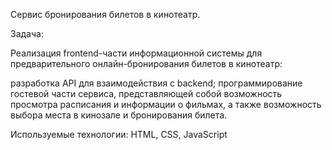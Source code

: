 Сервис бронирования билетов в кинотеатр.

Задача:

Реализация frontend-части информационной системы для предварительного онлайн-бронирования билетов в кинотеатр:

разработка API для взаимодействия с backend;
программирование гостевой части сервиса, представляющей собой возможность просмотра расписания и информации о фильмах, а также возможность выбора места в кинозале и бронирования билета.


Используемые технологии:
HTML, CSS, JavaScript